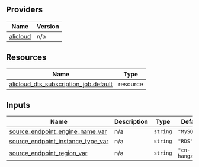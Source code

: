 <!-- BEGIN_TF_DOCS -->
## Providers

| Name | Version |
|------|---------|
| <a name="provider_alicloud"></a> [alicloud](#provider\_alicloud) | n/a |

## Resources

| Name | Type |
|------|------|
| [alicloud_dts_subscription_job.default](https://registry.terraform.io/providers/hashicorp/alicloud/latest/docs/resources/dts_subscription_job) | resource |

## Inputs

| Name | Description | Type | Default | Required |
|------|-------------|------|---------|:--------:|
| <a name="input_source_endpoint_engine_name_var"></a> [source\_endpoint\_engine\_name\_var](#input\_source\_endpoint\_engine\_name\_var) | n/a | `string` | `"MySQL"` | no |
| <a name="input_source_endpoint_instance_type_var"></a> [source\_endpoint\_instance\_type\_var](#input\_source\_endpoint\_instance\_type\_var) | n/a | `string` | `"RDS"` | no |
| <a name="input_source_endpoint_region_var"></a> [source\_endpoint\_region\_var](#input\_source\_endpoint\_region\_var) | n/a | `string` | `"cn-hangzhou"` | no |
<!-- END_TF_DOCS -->    